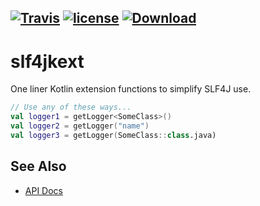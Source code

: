 
[![Travis](https://img.shields.io/travis/nwillc/slf4jkext.svg)](https://travis-ci.org/nwillc/slf4jkext)
[![license](https://img.shields.io/github/license/nwillc/slf4jkext.svg)](https://tldrlegal.com/license/-isc-license)
[![Download](https://api.bintray.com/packages/nwillc/maven/slf4jkext/images/download.svg)](https://bintray.com/nwillc/maven/slf4jkext/_latestVersion)
---
# slf4jkext
One liner Kotlin extension functions to simplify SLF4J use.

```kotlin
// Use any of these ways...
val logger1 = getLogger<SomeClass>()
val logger2 = getLogger("name")
val logger3 = getLogger(SomeClass::class.java)
```

## See Also

- [API Docs](https://nwillc.github.io/slf4jkext/dokka/slf4jkext)
